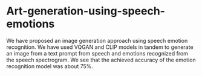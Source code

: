 # Art-generation-using-speech-emotions
We have proposed an image generation approach using speech emotion recognition. We have used VQGAN and CLIP models in tandem to generate an image from a text prompt from speech and emotions recognized from the speech spectrogram. We see that the achieved accuracy of the emotion recognition model was about 75%.
